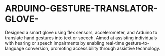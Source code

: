 # ARDUINO-GESTURE-TRANSLATOR-GLOVE-
Designed a smart glove using flex sensors, accelerometer, and Arduino to translate hand gestures into text or speech. Aimed at assisting individuals with hearing or speech impairments by enabling real-time gesture-to-language conversion, promoting accessibility through assistive technology.
